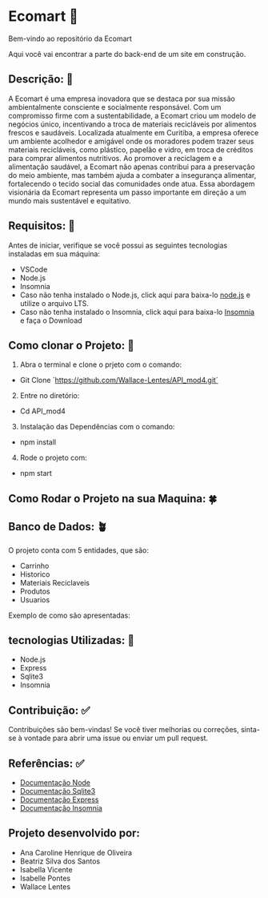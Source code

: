 # Ecomart 🌿

Bem-vindo ao repositório da Ecomart

Aqui você vai encontrar a parte do back-end de um site em construção. 

## Descrição: 🌱

A Ecomart é uma empresa inovadora que se destaca por sua missão ambientalmente consciente e socialmente responsável. Com um compromisso firme com a sustentabilidade, a Ecomart criou um modelo de negócios único, incentivando a troca de materiais recicláveis por alimentos frescos e saudáveis. Localizada atualmente em Curitiba, a empresa oferece um ambiente acolhedor e amigável onde os moradores podem trazer seus materiais recicláveis, como plástico, papelão e vidro, em troca de créditos para comprar alimentos nutritivos. Ao promover a reciclagem e a alimentação saudável, a Ecomart não apenas contribui para a preservação do meio ambiente, mas também ajuda a combater a insegurança alimentar, fortalecendo o tecido social das comunidades onde atua. Essa abordagem visionária da Ecomart representa um passo importante em direção a um mundo mais sustentável e equitativo.

## Requisitos: 🌴

Antes de iniciar, verifique se você possui as seguintes tecnologias instaladas em sua máquina:

- VSCode
- Node.js
- Insomnia
- Caso não tenha instalado o Node.js, click aqui para baixa-lo [node.js](https://nodejs.org/pt-br/download) e utilize o arquivo LTS.
- Caso não tenha instalado o Insomnia, click aqui para baixa-lo [Insomnia](https://insomnia.rest/download) e faça o Download

## Como clonar o Projeto: 🌵

1. Abra o terminal e clone o prjeto com o comando:
- Git Clone ´https://github.com/Wallace-Lentes/API_mod4.git´
2. Entre no diretório:
- Cd API_mod4
3. Instalação das Dependências com o comando:
- npm install
4. Rode o projeto com:
- npm start

## Como Rodar o Projeto na sua Maquina: 🍀

## Banco de Dados:  🪴

O projeto conta com 5 entidades, que são:

- Carrinho 
- Historico
- Materiais Reciclaveis 
- Produtos
- Usuarios 

Exemplo de como são apresentadas: 

## tecnologias Utilizadas: 📌

- Node.js
- Express
- Sqlite3
- Insomnia

## Contribuição: ✅

Contribuições são bem-vindas! Se você tiver melhorias ou correções, sinta-se à vontade para abrir uma issue ou enviar um pull request.

## Referências: ✅

- [Documentação Node](https://nodejs.org/en/)
- [Documentação Sqlite3](https://www.sqlite.org/docs.html)
- [Documentação Express](https://expressjs.com/pt-br/)
- [Documentação Insomnia](https://insomnia.rest/)

## Projeto desenvolvido por:

- Ana Caroline Henrique de Oliveira
- Beatriz Silva dos Santos
- Isabella Vicente
- Isabelle Pontes 
- Wallace Lentes
